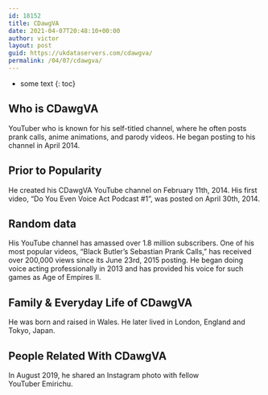 ```yaml
---
id: 18152
title: CDawgVA
date: 2021-04-07T20:48:10+00:00
author: victor
layout: post
guid: https://ukdataservers.com/cdawgva/
permalink: /04/07/cdawgva/
---
```


* some text
{: toc}


## Who is CDawgVA



YouTuber who is known for his self-titled channel, where he often posts prank calls, anime animations, and parody videos. He began posting to his channel in April 2014. 

                
                
                
## Prior to Popularity



He created his CDawgVA YouTube channel on February 11th, 2014. His first video, &#8220;Do You Even Voice Act Podcast #1&#8221;, was posted on April 30th, 2014.

                
                
                
## Random data



His YouTube channel has amassed over 1.8 million subscribers. One of his most popular videos, &#8220;Black Butler&#8217;s Sebastian Prank Calls,&#8221; has received over 200,000 views since its June 23rd, 2015 posting. He began doing voice acting professionally in 2013 and has provided his voice for such games as Age of Empires II.

                
                
                
## Family & Everyday Life of CDawgVA



He was born and raised in Wales. He later lived in London, England and Tokyo, Japan.

                
                
                
## People Related With CDawgVA



In August 2019, he shared an Instagram photo with fellow YouTuber Emirichu.

                
              
            
          
          
          